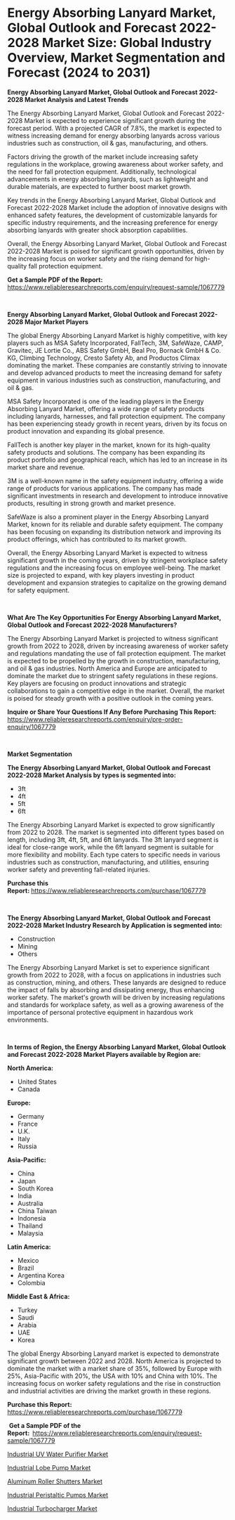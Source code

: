 <p><h1>Energy Absorbing Lanyard Market, Global Outlook and Forecast 2022-2028 Market Size: Global Industry Overview, Market Segmentation and Forecast (2024 to 2031)</h1></p><p><strong>Energy Absorbing Lanyard Market, Global Outlook and Forecast 2022-2028 Market Analysis and Latest Trends</strong></p>
<p><p>The Energy Absorbing Lanyard Market, Global Outlook and Forecast 2022-2028 Market is expected to experience significant growth during the forecast period. With a projected CAGR of 7.8%, the market is expected to witness increasing demand for energy absorbing lanyards across various industries such as construction, oil & gas, manufacturing, and others.</p><p>Factors driving the growth of the market include increasing safety regulations in the workplace, growing awareness about worker safety, and the need for fall protection equipment. Additionally, technological advancements in energy absorbing lanyards, such as lightweight and durable materials, are expected to further boost market growth.</p><p>Key trends in the Energy Absorbing Lanyard Market, Global Outlook and Forecast 2022-2028 Market include the adoption of innovative designs with enhanced safety features, the development of customizable lanyards for specific industry requirements, and the increasing preference for energy absorbing lanyards with greater shock absorption capabilities.</p><p>Overall, the Energy Absorbing Lanyard Market, Global Outlook and Forecast 2022-2028 Market is poised for significant growth opportunities, driven by the increasing focus on worker safety and the rising demand for high-quality fall protection equipment.</p></p>
<p><strong>Get a Sample PDF of the Report:&nbsp;</strong> <a href="https://www.reliableresearchreports.com/enquiry/request-sample/1067779">https://www.reliableresearchreports.com/enquiry/request-sample/1067779</a></p>
<p>&nbsp;</p>
<p><strong>Energy Absorbing Lanyard Market, Global Outlook and Forecast 2022-2028 Major Market Players</strong></p>
<p><p>The global Energy Absorbing Lanyard Market is highly competitive, with key players such as MSA Safety Incorporated, FallTech, 3M, SafeWaze, CAMP, Gravitec, JE Lortie Co., ABS Safety GmbH, Beal Pro, Bornack GmbH & Co. KG, Climbing Technology, Cresto Safety Ab, and Productos Climax dominating the market. These companies are constantly striving to innovate and develop advanced products to meet the increasing demand for safety equipment in various industries such as construction, manufacturing, and oil & gas.</p><p>MSA Safety Incorporated is one of the leading players in the Energy Absorbing Lanyard Market, offering a wide range of safety products including lanyards, harnesses, and fall protection equipment. The company has been experiencing steady growth in recent years, driven by its focus on product innovation and expanding its global presence.</p><p>FallTech is another key player in the market, known for its high-quality safety products and solutions. The company has been expanding its product portfolio and geographical reach, which has led to an increase in its market share and revenue.</p><p>3M is a well-known name in the safety equipment industry, offering a wide range of products for various applications. The company has made significant investments in research and development to introduce innovative products, resulting in strong growth and market presence.</p><p>SafeWaze is also a prominent player in the Energy Absorbing Lanyard Market, known for its reliable and durable safety equipment. The company has been focusing on expanding its distribution network and improving its product offerings, which has contributed to its market growth.</p><p>Overall, the Energy Absorbing Lanyard Market is expected to witness significant growth in the coming years, driven by stringent workplace safety regulations and the increasing focus on employee well-being. The market size is projected to expand, with key players investing in product development and expansion strategies to capitalize on the growing demand for safety equipment.</p></p>
<p>&nbsp;</p>
<p><strong>What Are The Key Opportunities For Energy Absorbing Lanyard Market, Global Outlook and Forecast 2022-2028 Manufacturers?</strong></p>
<p><p>The Energy Absorbing Lanyard Market is projected to witness significant growth from 2022 to 2028, driven by increasing awareness of worker safety and regulations mandating the use of fall protection equipment. The market is expected to be propelled by the growth in construction, manufacturing, and oil & gas industries. North America and Europe are anticipated to dominate the market due to stringent safety regulations in these regions. Key players are focusing on product innovations and strategic collaborations to gain a competitive edge in the market. Overall, the market is poised for steady growth with a positive outlook in the coming years.</p></p>
<p><strong>Inquire or Share Your Questions If Any Before Purchasing This Report:</strong> <a href="https://www.reliableresearchreports.com/enquiry/pre-order-enquiry/1067779">https://www.reliableresearchreports.com/enquiry/pre-order-enquiry/1067779</a></p>
<p>&nbsp;</p>
<p><strong>Market Segmentation</strong></p>
<p><strong>The Energy Absorbing Lanyard Market, Global Outlook and Forecast 2022-2028 Market Analysis by types is segmented into:</strong></p>
<p><ul><li>3ft</li><li>4ft</li><li>5ft</li><li>6ft</li></ul></p>
<p><p>The Energy Absorbing Lanyard Market is expected to grow significantly from 2022 to 2028. The market is segmented into different types based on length, including 3ft, 4ft, 5ft, and 6ft lanyards. The 3ft lanyard segment is ideal for close-range work, while the 6ft lanyard segment is suitable for more flexibility and mobility. Each type caters to specific needs in various industries such as construction, manufacturing, and utilities, ensuring worker safety and preventing fall-related injuries.</p></p>
<p><strong>Purchase this Report:&nbsp;</strong><a href="https://www.reliableresearchreports.com/purchase/1067779">https://www.reliableresearchreports.com/purchase/1067779</a></p>
<p>&nbsp;</p>
<p><strong>The Energy Absorbing Lanyard Market, Global Outlook and Forecast 2022-2028 Market Industry Research by Application is segmented into:</strong></p>
<p><ul><li>Construction</li><li>Mining</li><li>Others</li></ul></p>
<p><p>The Energy Absorbing Lanyard Market is set to experience significant growth from 2022 to 2028, with a focus on applications in industries such as construction, mining, and others. These lanyards are designed to reduce the impact of falls by absorbing and dissipating energy, thus enhancing worker safety. The market's growth will be driven by increasing regulations and standards for workplace safety, as well as a growing awareness of the importance of personal protective equipment in hazardous work environments.</p></p>
<p>&nbsp;</p>
<p><strong>In terms of Region, the Energy Absorbing Lanyard Market, Global Outlook and Forecast 2022-2028 Market Players available by Region are:</strong></p>
<p>
    <p> <strong> North America: </strong>
        <ul>
            <li>United States</li>
            <li>Canada</li>
        </ul>
        </p> 
    <p> <strong> Europe: </strong>
        <ul>
            <li>Germany</li>
            <li>France</li>
            <li>U.K.</li>
            <li>Italy</li>
            <li>Russia</li>
        </ul>
        </p> 
    <p> <strong> Asia-Pacific: </strong>
        <ul>
            <li>China</li>
            <li>Japan</li>
            <li>South Korea</li>
            <li>India</li>
            <li>Australia</li>
            <li>China Taiwan</li>
            <li>Indonesia</li>
            <li>Thailand</li>
            <li>Malaysia</li>
        </ul>
        </p> 
    <p> <strong> Latin America: </strong>
        <ul>
            <li>Mexico</li>
            <li>Brazil</li>
            <li>Argentina Korea</li>
            <li>Colombia</li>
        </ul>
        </p> 
    <p> <strong> Middle East & Africa: </strong>
        <ul>
            <li>Turkey</li>
            <li>Saudi</li>
            <li>Arabia</li>
            <li>UAE</li>
            <li>Korea</li>
        </ul>
    </p>
    </p>
<p><p>The global Energy Absorbing Lanyard market is expected to demonstrate significant growth between 2022 and 2028. North America is projected to dominate the market with a market share of 35%, followed by Europe with 25%, Asia-Pacific with 20%, the USA with 10% and China with 10%. The increasing focus on worker safety regulations and the rise in construction and industrial activities are driving the market growth in these regions.</p></p>
<p><strong>Purchase this Report: </strong><a href="https://www.reliableresearchreports.com/purchase/1067779">https://www.reliableresearchreports.com/purchase/1067779</a></p>
<p>&nbsp;<strong>Get a Sample PDF of the Report:&nbsp;&nbsp;</strong><a href="https://www.reliableresearchreports.com/enquiry/request-sample/1067779">https://www.reliableresearchreports.com/enquiry/request-sample/1067779</a></p>
<p><strong></strong></p>
<p><p><a href="https://medium.com/@minnieebert2827/decoding-industrial-uv-water-purifier-market-metrics-market-share-trends-and-growth-patterns-bcd424f9ad74">Industrial UV Water Purifier Market</a></p><p><a href="https://medium.com/@margaretlee84/industrial-lobe-pump-market-exploring-market-share-market-trends-and-future-growth-0b5109ba75f8">Industrial Lobe Pump Market</a></p><p><a href="https://medium.com/@jerrodhilll68/aluminum-roller-shutters-market-report-reveals-the-latest-trends-and-growth-opportunities-of-this-0ccdce31f398">Aluminum Roller Shutters Market</a></p><p><a href="https://medium.com/@margaretlee84/industrial-peristaltic-pumps-market-insight-market-trends-growth-forecasted-from-2024-to-2031-1bde937905aa">Industrial Peristaltic Pumps Market</a></p><p><a href="https://medium.com/@minnieebert2827/industrial-turbocharger-market-share-evolution-and-market-growth-trends-2024-2031-3617c9a47120">Industrial Turbocharger Market</a></p></p>